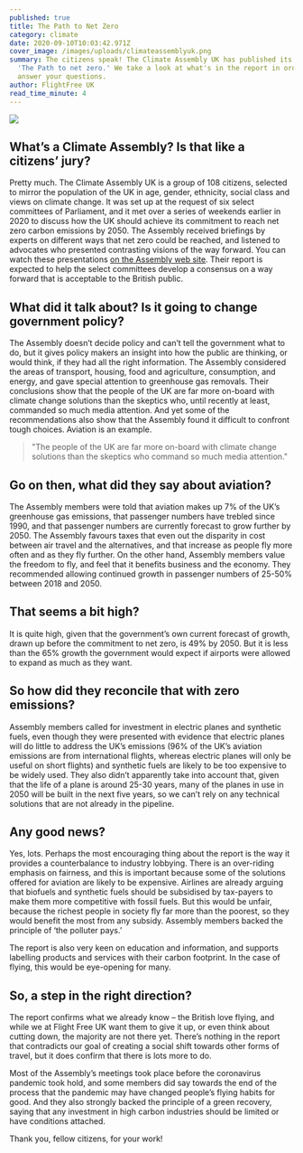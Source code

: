 ```yaml
---
published: true
title: The Path to Net Zero
category: climate
date: 2020-09-10T10:03:42.971Z
cover_image: /images/uploads/climateassemblyuk.png
summary: The citizens speak! The Climate Assembly UK has published its report,
  'The Path to net zero.' We take a look at what's in the report in order to
  answer your questions.
author: FlightFree UK
read_time_minute: 4
---
```

![](/images/uploads/climateassemblyuk.png)

## What’s a Climate Assembly? Is that like a citizens’ jury?

Pretty much. The Climate Assembly UK is a group of 108 citizens, selected to mirror the population of the UK in age, gender, ethnicity, social class and views on climate change. It was set up at the request of six select committees of Parliament, and it met over a series of weekends earlier in 2020 to discuss how the UK should achieve its commitment to reach net zero carbon emissions by 2050. The Assembly received briefings by experts on different ways that net zero could be reached, and listened to advocates who presented contrasting visions of the way forward. You can watch these presentations [on the Assembly web site](https://www.climateassembly.uk/resources/). Their report is expected to help the select committees develop a consensus on a way forward that is acceptable to the British public.

## What did it talk about? Is it going to change government policy?

The Assembly doesn’t decide policy and can’t tell the government what to do, but it gives policy makers an insight into how the public are thinking, or would think, if they had all the right information. The Assembly considered the areas of transport, housing, food and agriculture, consumption, and energy, and gave special attention to greenhouse gas removals. Their conclusions show that the people of the UK are far more on-board with climate change solutions than the skeptics who, until recently at least, commanded so much media attention. And yet some of the recommendations also show that the Assembly found it difficult to confront tough choices. Aviation is an example.

> "The people of the UK are far more on-board with climate change solutions than the skeptics who command so much media attention."

## Go on then, what did they say about aviation?

The Assembly members were told that aviation makes up 7% of the UK’s greenhouse gas emissions, that passenger numbers have trebled since 1990, and that passenger numbers are currently forecast to grow further by 2050. The Assembly favours taxes that even out the disparity in cost between air travel and the alternatives, and that increase as people fly more often and as they fly further. On the other hand, Assembly members value the freedom to fly, and feel that it benefits business and the economy. They recommended allowing continued growth in passenger numbers of 25-50% between 2018 and 2050.

## That seems a bit high?

It is quite high, given that the government’s own current forecast of growth, drawn up before the commitment to net zero, is 49% by 2050. But it is less than the 65% growth the government would expect if airports were allowed to expand as much as they want.

## So how did they reconcile that with zero emissions?

Assembly members called for investment in electric planes and synthetic fuels, even though they were presented with evidence that electric planes will do little to address the UK’s emissions (96% of the UK’s aviation emissions are from international flights, whereas electric planes will only be useful on short flights) and synthetic fuels are likely to be too expensive to be widely used. They also didn’t apparently take into account that, given that the life of a plane is around 25-30 years, many of the planes in use in 2050 will be built in the next five years, so we can’t rely on any technical solutions that are not already in the pipeline.

## Any good news?

Yes, lots. Perhaps the most encouraging thing about the report is the way it provides a counterbalance to industry lobbying. There is an over-riding emphasis on fairness, and this is important because some of the solutions offered for aviation are likely to be expensive. Airlines are already arguing that biofuels and synthetic fuels should be subsidised by tax-payers to make them more competitive with fossil fuels. But this would be unfair, because the richest people in society fly far more than the poorest, so they would benefit the most from any subsidy. Assembly members backed the principle of ‘the polluter pays.’ 

The report is also very keen on education and information, and supports labelling products and services with their carbon footprint. In the case of flying, this would be eye-opening for many.

## So, a step in the right direction?

The report confirms what we already know – the British love flying, and while we at Flight Free UK want them to give it up, or even think about cutting down, the majority are not there yet. There’s nothing in the report that contradicts our goal of creating a social shift towards other forms of travel, but it does confirm that there is lots more to do. 

Most of the Assembly’s meetings took place before the coronavirus pandemic took hold, and some members did say towards the end of the process that the pandemic may have changed people’s flying habits for good. And they also strongly backed the principle of a green recovery, saying that any investment in high carbon industries should be limited or have conditions attached.

Thank you, fellow citizens, for your work!